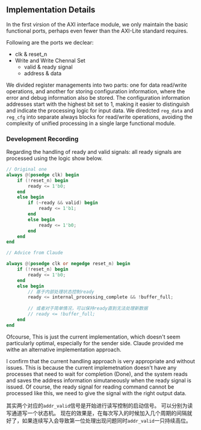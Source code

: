 
## Implementation Details

In the first virsion of the AXI interface module, we only maintain the basic functional ports, perhaps even fewer than the AXI-Lite standard requires.

Following are the ports we declear:
- clk & reset_n
- Write and Write Chennal Set
    - valid & ready signal
    - address & data




We divided register managements into two parts: one for data read/write operations, and another for storing configuration information, where the error and debug information also be stored.
The configuration information addresses start with the highest bit set to 1, making it easier to distinguish and indicate the processing logic for input data. 
We diredcted `reg_data` and `reg_cfg` into separate always blocks for read/write operations, avoiding the complexity of unified processing in a single large functional module.

### Development Recording 


Regarding the handling of ready and valid signals: all ready signals are processed using the logic show below.


```verilog
// Original one
always @(posedge clk) begin
    if (!reset_n) begin
        ready <= 1'b0;
    end
    else begin
        if (~ready && valid) begin
            ready <= 1'b1;
        end
        else begin
            ready <= 1'b0;
        end
    end
end

// Advice from Claude

always @(posedge clk or negedge reset_n) begin
    if (!reset_n) begin
        ready <= 1'b0;
    end
    else begin
        // 基于内部处理状态控制ready
        ready <= internal_processing_complete && !buffer_full;
        
        // 或者对于简单情况，可以保持ready直到无法处理新数据
        // ready <= !buffer_full;
    end
end

```

Ofcourse, This is just the current implementation, which doesn't seem particularly optimal, especially for the sender side. 
Claude provided me withe an alternative implementation approach.

I confirm that the current handling approach is very appropriate and without issues. 
This is because the current implemetnation doesn't have any processes that need to wait for completion (Done), and the system reads and saves the address information simutaneously when the ready signal is issued.
Of course, the ready signal for reading command cannot be processed like this, we need to give the signal with the right output data.

其实两个对应的`addr_valid`信号是开始进行读写控制的启动信号。
可以分别为读写通道写一个状态机。
现在的效果是，在每次写入的时候加入几个周期的间隔就好了，如果连续写入会导致第一位处理出现问题同时`addr_valid`一只持续高位。
